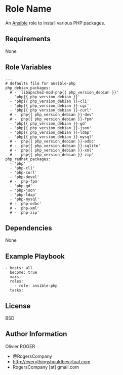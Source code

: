 Role Name
=========

An [Ansible] role to install various PHP packages.

Requirements
------------

None

Role Variables
--------------

```
---
# defaults file for ansible-php
php_debian_packages:
  # - 'libapache2-mod-php{{ php_version_debian }}'
  - 'php{{ php_version_debian }}'
  - 'php{{ php_version_debian }}-cli'
  - 'php{{ php_version_debian }}-cgi'
  - 'php{{ php_version_debian }}-curl'
  # - 'php{{ php_version_debian }}-dev'
  # - 'php{{ php_version_debian }}-fpm'
  - 'php{{ php_version_debian }}-gd'
  - 'php{{ php_version_debian }}-json'
  - 'php{{ php_version_debian }}-ldap'
  - 'php{{ php_version_debian }}-mysql'
  # - 'php{{ php_version_debian }}-odbc'
  # - 'php{{ php_version_debian }}-sqlite'
  # - 'php{{ php_version_debian }}-xml'
  # - 'php{{ php_version_debian }}-zip'
php_redhat_packages:
  - 'php'
  - 'php-cli'
  - 'php-curl'
  - 'php-devel'
  # - 'php-fpm'
  - 'php-gd'
  - 'php-json'
  - 'php-ldap'
  - 'php-mysql'
  # - 'php-odbc'
  # - 'php-xml'
  # - 'php-zip'
```

Dependencies
------------

None

Example Playbook
----------------

```
- hosts: all
  become: true
  vars:
  roles:
    - role: ansible-php
  tasks:
```

License
-------

BSD

Author Information
------------------

Olivier ROGER
- @RogersCompany
- http://everythingshouldbevirtual.com
- RogersCompany [at] gmail.com

[Ansible]: <https://ansible.com>
